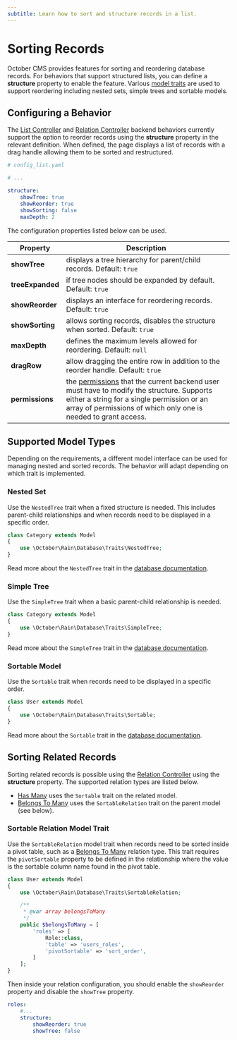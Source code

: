 ```yaml
---
subtitle: Learn how to sort and structure records in a list.
---
```

# Sorting Records

October CMS provides features for sorting and reordering database records. For behaviors that support structured lists, you can define a **structure** property to enable the feature. Various [model traits](../database/traits.md) are used to support reordering including nested sets, simple trees and sortable models.

## Configuring a Behavior

The [List Controller](./list-controller.md) and [Relation Controller](../forms/form-controller.md) backend behaviors currently support the option to reorder records using the **structure** property in the relevant definition. When defined, the page displays a list of records with a drag handle allowing them to be sorted and restructured.

```yaml
# config_list.yaml

# ...

structure:
    showTree: true
    showReorder: true
    showSorting: false
    maxDepth: 2
```

The configuration properties listed below can be used.

Property | Description
------------- | -------------
**showTree** | displays a tree hierarchy for parent/child records. Default: `true`
**treeExpanded** | if tree nodes should be expanded by default. Default: `true`
**showReorder** | displays an interface for reordering records. Default: `true`
**showSorting** | allows sorting records, disables the structure when sorted. Default: `true`
**maxDepth** | defines the maximum levels allowed for reordering. Default: `null`
**dragRow** | allow dragging the entire row in addition to the reorder handle. Default: `true`
**permissions** | the [permissions](../../extend/backend/permissions.md) that the current backend user must have to modify the structure. Supports either a string for a single permission or an array of permissions of which only one is needed to grant access.

## Supported Model Types

Depending on the requirements, a different model interface can be used for managing nested and sorted records. The behavior will adapt depending on which trait is implemented.

### Nested Set

Use the `NestedTree` trait when a fixed structure is needed. This includes parent-child relationships and when records need to be displayed in a specific order.

```php
class Category extends Model
{
    use \October\Rain\Database\Traits\NestedTree;
}
```

Read more about the `NestedTree` trait in the [database documentation](../database/traits.md).

### Simple Tree

Use the `SimpleTree` trait when a basic parent-child relationship is needed.

```php
class Category extends Model
{
    use \October\Rain\Database\Traits\SimpleTree;
}
```

Read more about the `SimpleTree` trait in the [database documentation](../database/traits.md).

### Sortable Model

Use the `Sortable` trait when records need to be displayed in a specific order.

```php
class User extends Model
{
    use \October\Rain\Database\Traits\Sortable;
}
```

Read more about the `Sortable` trait in the [database documentation](../database/traits.md).

## Sorting Related Records

Sorting related records is possible using the [Relation Controller](../forms/relation-controller.md) using the **structure** property. The supported relation types are listed below.

- [Has Many](../database/relations.md#relation-one-to-many) uses the `Sortable` trait on the related model.
- [Belongs To Many](../database/relations.md#relation-many-to-many) uses the `SortableRelation` trait on the parent model (see below).

### Sortable Relation Model Trait

Use the `SortableRelation` model trait when records need to be sorted inside a pivot table, such as a [Belongs To Many](../database/relations.md#many-to-many) relation type. This trait requires the `pivotSortable` property to be defined in the relationship where the value is the sortable column name found in the pivot table.

```php
class User extends Model
{
    use \October\Rain\Database\Traits\SortableRelation;

    /**
     * @var array belongsToMany
     */
    public $belongsToMany = [
        'roles' => [
            Role::class,
            'table' => 'users_roles',
            'pivotSortable' => 'sort_order',
        ]
    ];
}
```

Then inside your relation configuration, you should enable the `showReorder` property and disable the `showTree` property.

```yaml
roles:
    #...
    structure:
        showReorder: true
        showTree: false
```
